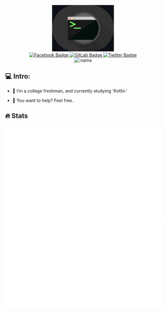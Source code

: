 
<div id="header" align="center">
  <img src="https://raw.githubusercontent.com/SSL-ACTX/SSL-ACTX/main/gifs/term.gif" width="200"/>
</div>
<div id="badges" align="center">
  <a href="https://facebook.com/kim.hajin91">
    <img src="https://img.shields.io/badge/Facebook-blue?style=for-the-badge&logo=facebook&logoColor=white" alt="Facebook Badge"/>
  </a>
  <a href="https://gitlab.com/SSL-ACTX">
    <img src="https://img.shields.io/badge/GitLab-orange?style=for-the-badge&logo=gitlab&logoColor=white" alt="GitLab Badge"/>
  </a>
  <a href="https://twitter.com/seuriin">
    <img src="https://img.shields.io/badge/Twitter-blue?style=for-the-badge&logo=twitter&logoColor=white" alt="Twitter Badge"/>
  </a>
</div>
<div align="center">
   
<!--
<a name="SSL-ACTX metrics"><img src="https://github.com/SSL-ACTX/ACTX/github-metrics.svg" alt="My metrics created with lowlighter/metrics"></a>
-->

<!-- hit counter -->
<img src="https://count.getloli.com/get/@ACTX?theme=rule34" alt=":name" />

</div>

## 💻 Intro:
  
- :telescope: I’m a college freshman, and currently studying 'Kotlin.'

- :seedling: You want to help? Feel free. 






## :fire: Stats
  
 <div align='center'>

![GitHub Stats](https://raw.githubusercontent.com/SSL-ACTX/SSL-ACTX/main/generated/overview.svg)
![GitHub Stats](https://raw.githubusercontent.com/SSL-ACTX/SSL-ACTX/main/generated/languages.svg)
  
</div>
  


 



  

 

 



  










